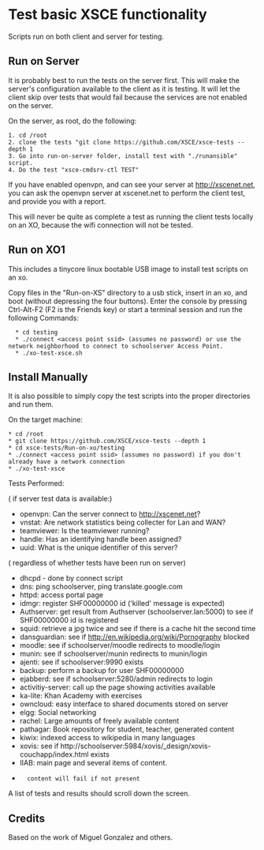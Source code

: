 Test basic XSCE functionality
=============================

Scripts run on both client and server for testing.

Run on Server
-------------

It is probably best to run the tests on the server first. This will make the server's configuration available to the client as it is testing. It will let the client skip over tests that would fail because the services are not enabled on the server.

On the server, as root, do the following:

    1. cd /root
    2. clone the tests "git clone https://github.com/XSCE/xsce-tests --depth 1
    3. Go into run-on-server folder, install test with "./runansible" script.
    4. Do the test "xsce-cmdsrv-ctl TEST"

If you have enabled openvpn, and can see your server at http://xscenet.net, you can ask the openvpn server at xscenet.net to perform the client test, and provide you with a report.<this feature is not currently available>

This will never be quite as complete a test as running the client tests locally on an XO, because the wifi connection will not be tested.

Run on XO1
----------

This includes a tinycore linux bootable USB image to install test scripts on an xo.

  Copy files in the "Run-on-XS" directory to a usb stick, insert in an xo, and boot (without depressing the four buttons).
  Enter the console by pressing Ctrl-Alt-F2 (F2 is the Friends key)
  or start a terminal session
  and run the following Commands:

      * cd testing
      * ./connect <access point ssid> (assumes no password) or use the network neighborhood to connect to schoolserver Access Point.
      * ./xo-test-xsce.sh


Install Manually
----------------

It is also possible to simply copy the test scripts into the proper directories and run them.

On the target machine:

    * cd /root
    * git clone https://github.com/XSCE/xsce-tests --depth 1
    * cd xsce-tests/Run-on-xo/testing
    * ./connect <access point ssid> (assumes no password) if you don't already have a network connection
    * ./xo-test-xsce


Tests Performed:

( if server test data is available:)
* openvpn: Can the server connect to http://xscenet.net?
* vnstat: Are network statistics being collecter for Lan and WAN?
* teamviewer: Is the teamviewer running?
* handle: Has an identifying handle been assigned?
* uuid: What is the unique identifier of this server?

( regardless of whether tests have been run on server)
* dhcpd - done by connect script
* dns: ping schoolserver, ping translate.google.com
* httpd: access portal page
* idmgr: register SHF00000000 id ('killed' message is expected)
* Authserver: get result from Authserver (schoolserver.lan:5000) to see if SHF00000000 id is registered
* squid: retrieve a jpg twice and see if there is a cache hit the second time
* dansguardian: see if http://en.wikipedia.org/wiki/Pornography blocked
* moodle: see if schoolserver/moodle redirects to moodle/login
* munin: see if schoolserver/munin redirects to munin/login
* ajenti: see if  schoolserver:9990 exists
* backup: perform a backup for user SHF00000000
* ejabberd: see if  schoolserver:5280/admin redirects to login
* activitiy-server: call up the page showing activities available
* ka-lite: Khan Academy with exercises
* owncloud: easy interface to shared documents stored on server
* elgg: Social networking
* rachel: Large amounts of freely available content
* pathagar: Book repository for student, teacher, generated content
* kiwix: indexed access to wikipedia in many languages
* xovis: see if http://schoolserver:5984/xovis/_design/xovis-couchapp/index.html exists
* IIAB: main page and several items of content.
*       content will fail if not present

A list of tests and results should scroll down the screen.


Credits
-------

Based on the work of Miguel Gonzalez and others.

